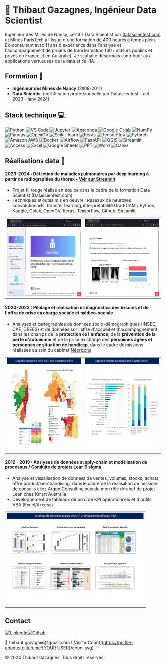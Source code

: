 👋 Thibaut Gazagnes, Ingénieur Data Scientist
==========================================
  
Ingénieur des Mines de Nancy, certifié Data Scientist par [Datascientest.com](https://datascientest.com/formation-data-scientist) et Mines ParisTech à l'issue d'une formation de 400 heures à temps plein.
Ex-consultant avec 11 ans d'expérience dans l'analyse et l'accompagnement de projets de transformation (30+ acteurs publics et privés en France et en Australie). 
Je souhaite désormais contribuer aux applications vertueuses de la data et de l'IA. 
 

Formation 🌱
------------
- **Ingénieur des Mines de Nancy** (2008-2011)
-  **Data Scientist** (certification professionnelle par Datascientest - oct. 2023 - janv 2024)

Stack technique 💻 
------------

![Python](https://img.shields.io/badge/python-3670A0?style=for-the-badge&logo=python&logoColor=ffdd54) ![VS Code](https://img.shields.io/badge/VSCode-0078D4?style=for-the-badge&logo=visual%20studio%20code&logoColor=white) ![Jupyter](https://img.shields.io/badge/Jupyter-F37626.svg?&style=for-the-badge&logo=Jupyter&logoColor=white) ![Anaconda](https://img.shields.io/badge/Anaconda-%2344A833.svg?style=for-the-badge&logo=anaconda&logoColor=white) ![Google Colab](https://img.shields.io/badge/Colab-F9AB00?style=for-the-badge&logo=googlecolab&color=525252) ![NumPy](https://img.shields.io/badge/numpy-%23013243.svg?style=for-the-badge&logo=numpy&logoColor=white) ![Pandas](https://img.shields.io/badge/pandas-%23150458.svg?style=for-the-badge&logo=pandas&logoColor=white) ![OpenCV](https://img.shields.io/badge/OpenCV-27338e?style=for-the-badge&logo=OpenCV&logoColor=white) ![Scikit-learn](https://img.shields.io/badge/scikit--learn-%23F7931E.svg?style=for-the-badge&logo=scikit-learn&logoColor=white) 
![Keras](https://img.shields.io/badge/Keras-%23D00000.svg?style=for-the-badge&logo=Keras&logoColor=white) ![TensorFlow](https://img.shields.io/badge/TensorFlow-%23FF6F00.svg?style=for-the-badge&logo=TensorFlow&logoColor=white) 
![Pytorch](https://img.shields.io/badge/PyTorch-EE4C2C?style=for-the-badge&logo=pytorch&logoColor=white)
![Amazon AWS](https://img.shields.io/badge/Amazon_AWS-FF9900?style=for-the-badge&logo=amazonaws&logoColor=white) ![Docker](https://img.shields.io/badge/Docker-2CA5E0?style=for-the-badge&logo=docker&logoColor=white) 
![Airflow](https://img.shields.io/badge/Airflow-017CEE?style=for-the-badge&logo=Apache%20Airflow&logoColor=white) 
![FastAPI](https://img.shields.io/badge/fastapi-109989?style=for-the-badge&logo=FASTAPI&logoColor=white) ![QGIS](https://img.shields.io/badge/qgis-93b023?&style=for-the-badge&logo=qgis&logoColor=white) ![Streamlit](https://img.shields.io/badge/Streamlit-FF4B4B?style=for-the-badge&logo=Streamlit&logoColor=white) 
![Access](https://img.shields.io/badge/Microsoft_Access-A4373A?style=for-the-badge&logo=microsoft-access&logoColor=white) ![Excel](https://img.shields.io/badge/Microsoft_Excel-217346?style=for-the-badge&logo=microsoft-excel&logoColor=white) 
![Google Sheets](https://img.shields.io/badge/Google%20Sheets-34A853?style=for-the-badge&logo=google-sheets&logoColor=white) ![PPT](https://img.shields.io/badge/Microsoft_PowerPoint-B7472A?style=for-the-badge&logo=microsoft-powerpoint&logoColor=white) ![Word](https://img.shields.io/badge/Microsoft_Word-2B579A?style=for-the-badge&logo=microsoft-word&logoColor=white)  ![Canva](https://img.shields.io/badge/Canva-%2300C4CC.svg?&style=for-the-badge&logo=Canva&logoColor=white) 

Réalisations data 🧮
------------

#### **2023-2024 : Détection de maladies pulmonaires par deep learning à partir de radiographies du thorax** - [Voir sur Streamlit](https://octbdspulmoscan-v9ccdj4bdtzktedwkx7d3u.streamlit.app/)
- Projet fil rouge réalisé en équipe dans le cadre de la formation Data Scientist (Datascientest.com)
- Techniques et outils mis en oeuvre : Réseaux de neurones convolutionnels, transfer learning, interprétabilité Grad-CAM / Python, Kaggle, Colab, OpenCV, Keras, Tensorflow, Github, Streamlit


<table border="0" style="margin: 0 auto;">
  <tr>
    <td align="center">
             <img src="pulmoscan.PNG" alt="streamlit_1" width="auto" height="250">
    </td>
    <td align="center">
             <img src="pulmoscan2.PNG" alt="streamlit_2" width="auto" height="250">
    </td>
  </tr>
</table>


  

#### **2020-2023 : Pilotage et réalisation de diagnostics des besoins et de l'offre de prise en charge sociale et médico-sociale**
- Analyses et cartographies de données socio-démographiques (INSEE, CAF, DREES) et de données sur l'offre d'accueil et d'accompagnement dans les champs de la **protection de l'enfance**, de la **prévention de la perte d'autonomie** et de la prise en charge des **personnes âgées et personnes en situation de handicap**, dans le cadre de missions réalisées au sein du cabinet [Néorizons](https://www.linkedin.com/company/n%C3%A9orizons/)

<table border="0" style="margin: 0 auto;">
  <tr>
    <td align="center">
           <img src="Diapositive1.PNG" alt="illustrations_1" width="auto" height="300">
    </td>
    <td align="center">
           <img src="Diapositive2.PNG" alt="illustrations_2" width="auto" height="300">
    </td>

  </tr>
</table>

#### **2012 - 2019 : Analyses de données supply-chain et modélisation de processus / Conduite de projets Lean 6 sigma**
- Analyse et visualisation de données de ventes, volumes, stocks, achats, offre produit/merchandising, dans le cadre de la réalisation de missions de conseils chez Argon Consulting puis de mon rôle de chef de projet Lean chez Kmart Australia
- Développement de tableaux de bord de KPI opérationnels et d'outils VBA (Excel/Access)

<table border="0" style="margin: 0 auto;">
  <tr>
    <td align="center">
           <img src="Diapositive4.PNG" alt="illustrations_4" width="auto" height="300">
    </td>
  </tr>
</table>

Contact
------------
[![LinkedIn](https://img.shields.io/badge/LinkedIn-0077B5?style=for-the-badge&logo=linkedin&logoColor=white)](https://linkedin.com/in/thibautgazagnes/)[![Github](https://img.shields.io/badge/GitHub-100000?style=for-the-badge&logo=github&logoColor=white)](https://github.com/tgazagnes/)
   

💬  thib<!-- commentaire -->aut.ga<!-- commentaire -->zagnes<!-- commentaire -->@<!-- commentaire -->gmail.com
![Visitor Count](https://profile-counter.glitch.me/{YOUR USER}/count.svg)

© 2024 Thibaut Gazagnes. Tous droits réservés.
